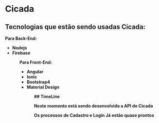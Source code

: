 # Cicada

## Tecnologias que estão sendo usadas Cicada:
<strong>Para Back-End:<strong>
<ul>
<li>Nodejs</li>
<li>Firebase</li>
<ul>

<strong>Para Front-End:<strong>
<ul>
<li>Angular</li>
<li>Ionic</li>
<li>Bootstrap4</li>
<li>Material Design</li>
<ul>
## TimeLine

<p>Neste momento está sendo desenvolvida a API de Cicada</p>
<p>Os processos de Cadastro e Login Já estão quase prontos </p>